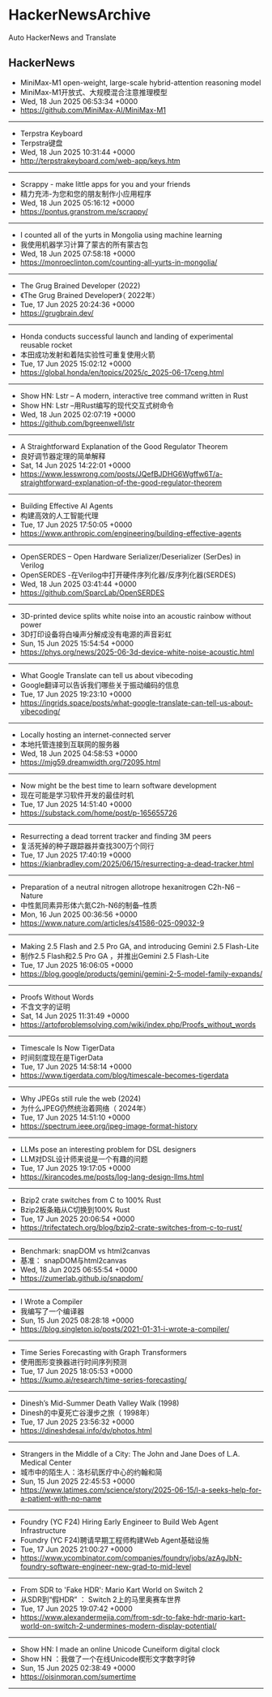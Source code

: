 # HackerNewsArchive
Auto HackerNews and Translate

## HackerNews
* MiniMax-M1 open-weight, large-scale hybrid-attention reasoning model
* MiniMax-M1开放式、大规模混合注意推理模型
* Wed, 18 Jun 2025 06:53:34 +0000
* https://github.com/MiniMax-AI/MiniMax-M1
----
* Terpstra Keyboard
* Terpstra键盘
* Wed, 18 Jun 2025 10:31:44 +0000
* http://terpstrakeyboard.com/web-app/keys.htm
----
* Scrappy - make little apps for you and your friends
* 精力充沛-为您和您的朋友制作小应用程序
* Wed, 18 Jun 2025 05:16:12 +0000
* https://pontus.granstrom.me/scrappy/
----
* I counted all of the yurts in Mongolia using machine learning
* 我使用机器学习计算了蒙古的所有蒙古包
* Wed, 18 Jun 2025 07:58:18 +0000
* https://monroeclinton.com/counting-all-yurts-in-mongolia/
----
* The Grug Brained Developer (2022)
* 《The Grug Brained Developer》（ 2022年）
* Tue, 17 Jun 2025 20:24:36 +0000
* https://grugbrain.dev/
----
* Honda conducts successful launch and landing of experimental reusable rocket
* 本田成功发射和着陆实验性可重复使用火箭
* Tue, 17 Jun 2025 15:02:12 +0000
* https://global.honda/en/topics/2025/c_2025-06-17ceng.html
----
* Show HN: Lstr – A modern, interactive tree command written in Rust
* Show HN: Lstr –用Rust编写的现代交互式树命令
* Wed, 18 Jun 2025 02:07:19 +0000
* https://github.com/bgreenwell/lstr
----
* A Straightforward Explanation of the Good Regulator Theorem
* 良好调节器定理的简单解释
* Sat, 14 Jun 2025 14:22:01 +0000
* https://www.lesswrong.com/posts/JQefBJDHG6Wgffw6T/a-straightforward-explanation-of-the-good-regulator-theorem
----
* Building Effective AI Agents
* 构建高效的人工智能代理
* Tue, 17 Jun 2025 17:50:05 +0000
* https://www.anthropic.com/engineering/building-effective-agents
----
* OpenSERDES – Open Hardware Serializer/Deserializer (SerDes) in Verilog
* OpenSERDES -在Verilog中打开硬件序列化器/反序列化器(SERDES)
* Wed, 18 Jun 2025 03:41:44 +0000
* https://github.com/SparcLab/OpenSERDES
----
* 3D-printed device splits white noise into an acoustic rainbow without power
* 3D打印设备将白噪声分解成没有电源的声音彩虹
* Sun, 15 Jun 2025 15:54:54 +0000
* https://phys.org/news/2025-06-3d-device-white-noise-acoustic.html
----
* What Google Translate can tell us about vibecoding
* Google翻译可以告诉我们哪些关于振动编码的信息
* Tue, 17 Jun 2025 19:23:10 +0000
* https://ingrids.space/posts/what-google-translate-can-tell-us-about-vibecoding/
----
* Locally hosting an internet-connected server
* 本地托管连接到互联网的服务器
* Wed, 18 Jun 2025 04:58:53 +0000
* https://mjg59.dreamwidth.org/72095.html
----
* Now might be the best time to learn software development
* 现在可能是学习软件开发的最佳时机
* Tue, 17 Jun 2025 14:51:40 +0000
* https://substack.com/home/post/p-165655726
----
* Resurrecting a dead torrent tracker and finding 3M peers
* 复活死掉的种子跟踪器并查找300万个同行
* Tue, 17 Jun 2025 17:40:19 +0000
* https://kianbradley.com/2025/06/15/resurrecting-a-dead-tracker.html
----
* Preparation of a neutral nitrogen allotrope hexanitrogen C2h-N6 – Nature
* 中性氮同素异形体六氮C2h-N6的制备–性质
* Mon, 16 Jun 2025 00:36:56 +0000
* https://www.nature.com/articles/s41586-025-09032-9
----
* Making 2.5 Flash and 2.5 Pro GA, and introducing Gemini 2.5 Flash-Lite
* 制作2.5 Flash和2.5 Pro GA ，并推出Gemini 2.5 Flash-Lite
* Tue, 17 Jun 2025 16:06:05 +0000
* https://blog.google/products/gemini/gemini-2-5-model-family-expands/
----
* Proofs Without Words
* 不含文字的证明
* Sat, 14 Jun 2025 11:31:49 +0000
* https://artofproblemsolving.com/wiki/index.php/Proofs_without_words
----
* Timescale Is Now TigerData
* 时间刻度现在是TigerData
* Tue, 17 Jun 2025 14:58:14 +0000
* https://www.tigerdata.com/blog/timescale-becomes-tigerdata
----
* Why JPEGs still rule the web (2024)
* 为什么JPEG仍然统治着网络（ 2024年）
* Tue, 17 Jun 2025 14:51:10 +0000
* https://spectrum.ieee.org/jpeg-image-format-history
----
* LLMs pose an interesting problem for DSL designers
* LLM对DSL设计师来说是一个有趣的问题
* Tue, 17 Jun 2025 19:17:05 +0000
* https://kirancodes.me/posts/log-lang-design-llms.html
----
* Bzip2 crate switches from C to 100% Rust
* Bzip2板条箱从C切换到100% Rust
* Tue, 17 Jun 2025 20:06:54 +0000
* https://trifectatech.org/blog/bzip2-crate-switches-from-c-to-rust/
----
* Benchmark: snapDOM vs html2canvas
* 基准： snapDOM与html2canvas
* Wed, 18 Jun 2025 06:55:54 +0000
* https://zumerlab.github.io/snapdom/
----
* I Wrote a Compiler
* 我编写了一个编译器
* Sun, 15 Jun 2025 08:28:18 +0000
* https://blog.singleton.io/posts/2021-01-31-i-wrote-a-compiler/
----
* Time Series Forecasting with Graph Transformers
* 使用图形变换器进行时间序列预测
* Tue, 17 Jun 2025 18:05:53 +0000
* https://kumo.ai/research/time-series-forecasting/
----
* Dinesh’s Mid-Summer Death Valley Walk (1998)
* Dinesh的中夏死亡谷漫步之旅（ 1998年）
* Tue, 17 Jun 2025 23:56:32 +0000
* https://dineshdesai.info/dv/photos.html
----
* Strangers in the Middle of a City: The John and Jane Does of L.A. Medical Center
* 城市中的陌生人：洛杉矶医疗中心的约翰和简
* Sun, 15 Jun 2025 22:45:53 +0000
* https://www.latimes.com/science/story/2025-06-15/l-a-seeks-help-for-a-patient-with-no-name
----
* Foundry (YC F24) Hiring Early Engineer to Build Web Agent Infrastructure
* Foundry (YC F24)聘请早期工程师构建Web Agent基础设施
* Tue, 17 Jun 2025 21:00:27 +0000
* https://www.ycombinator.com/companies/foundry/jobs/azAgJbN-foundry-software-engineer-new-grad-to-mid-level
----
* From SDR to 'Fake HDR': Mario Kart World on Switch 2
* 从SDR到“假HDR” ： Switch 2上的马里奥赛车世界
* Tue, 17 Jun 2025 19:07:42 +0000
* https://www.alexandermejia.com/from-sdr-to-fake-hdr-mario-kart-world-on-switch-2-undermines-modern-display-potential/
----
* Show HN: I made an online Unicode Cuneiform digital clock
* Show HN ：我做了一个在线Unicode楔形文字数字时钟
* Sun, 15 Jun 2025 02:38:49 +0000
* https://oisinmoran.com/sumertime
----

